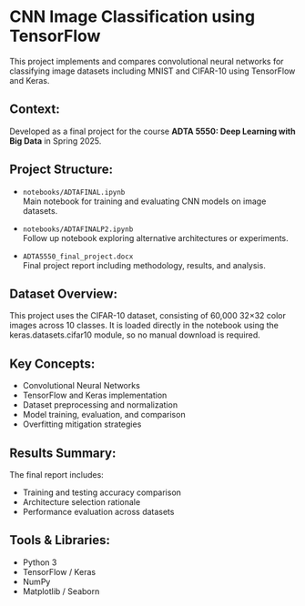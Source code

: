 # CNN Image Classification using TensorFlow

This project implements and compares convolutional neural networks for classifying image datasets including MNIST and CIFAR-10 using TensorFlow and Keras.

## Context:

Developed as a final project for the course **ADTA 5550: Deep Learning with Big Data** in Spring 2025.

## Project Structure:

- `notebooks/ADTAFINAL.ipynb`  
  Main notebook for training and evaluating CNN models on image datasets.

- `notebooks/ADTAFINALP2.ipynb`  
  Follow up notebook exploring alternative architectures or experiments.

- `ADTA5550_final_project.docx`  
  Final project report including methodology, results, and analysis.

## Dataset Overview:

This project uses the CIFAR-10 dataset, consisting of 60,000 32×32 color images across 10 classes.
It is loaded directly in the notebook using the keras.datasets.cifar10 module, so no manual download is required.

## Key Concepts:

- Convolutional Neural Networks 
- TensorFlow and Keras implementation
- Dataset preprocessing and normalization
- Model training, evaluation, and comparison
- Overfitting mitigation strategies

## Results Summary:

The final report includes:
- Training and testing accuracy comparison
- Architecture selection rationale
- Performance evaluation across datasets

## Tools & Libraries: 

- Python 3
- TensorFlow / Keras
- NumPy
- Matplotlib / Seaborn
